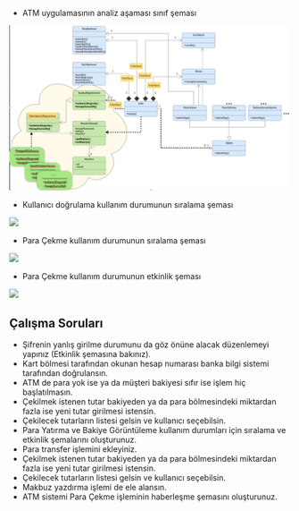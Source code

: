 * ATM uygulamasının analiz aşaması sınıf şeması

![](https://github.com/celalceken/NesneYonelimliAnalizVeTasarimDersiUygulamalari/blob/master/Sekiller/06/0601.png)

* Kullanıcı doğrulama kullanım durumunun sıralama şeması

![](https://github.com/celalceken/NesneYonelimliAnalizVeTasarimDersiUygulamalari/blob/master/Sekiller/06/0602.png)

* Para Çekme kullanım durumunun sıralama şeması

![](https://github.com/celalceken/NesneYonelimliAnalizVeTasarimDersiUygulamalari/blob/master/Sekiller/06/0603.png)

* Para Çekme kullanım durumunun etkinlik şeması

![](https://github.com/celalceken/NesneYonelimliAnalizVeTasarimDersiUygulamalari/blob/master/Sekiller/06/0604.png)

## Çalışma Soruları

* Şifrenin yanlış girilme durumunu da göz önüne alacak düzenlemeyi yapınız (Etkinlik şemasına
bakınız).
* Kart bölmesi tarafından okunan hesap numarası banka bilgi sistemi tarafından doğrulansın.
* ATM de para yok ise ya da müşteri bakiyesi sıfır ise işlem hiç başlatılmasın.
* Çekilmek istenen tutar bakiyeden ya da para bölmesindeki miktardan fazla
ise yeni tutar girilmesi istensin.
* Çekilecek tutarların listesi gelsin ve kullanıcı seçebilsin.
* Para Yatırma ve Bakiye Görüntüleme kullanım durumları için sıralama ve
etkinlik şemalarını oluşturunuz.
* Para transfer işlemini ekleyiniz.
* Çekilmek istenen tutar bakiyeden ya da para bölmesindeki miktardan fazla ise yeni tutar girilmesi
istensin.
* Çekilecek tutarların listesi gelsin ve kullanıcı seçebilsin.
* Makbuz yazdırma işlemi de ele alansın.
* ATM sistemi Para Çekme işleminin haberleşme şemasını oluşturunuz.

